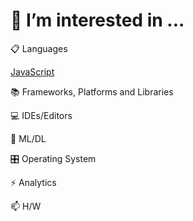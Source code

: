 # 👯 I’m interested in ...

📋 Languages

[JavaScript](https://ko.javascript.info/)



📚 Frameworks, Platforms and Libraries


💻 IDEs/Editors



🍗 ML/DL



🎛️ Operating System



⚡ Analytics



📫 H/W
 
 
